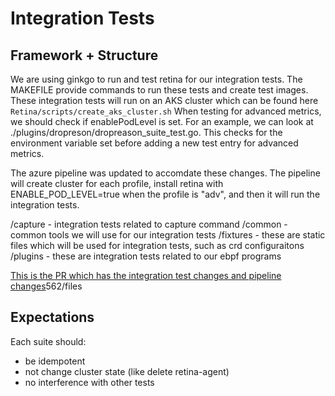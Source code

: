 # Integration Tests

## Framework + Structure

We are using ginkgo to run and test retina for our integration tests. The MAKEFILE provide commands to run these tests and create test images. These integration tests will run on an AKS cluster which can be found here
`Retina/scripts/create_aks_cluster.sh`
When testing for advanced metrics, we should check if enablePodLevel is set. For an example, we can look at ./plugins/dropreson/dropreason_suite_test.go. This checks for the environment variable set before adding a new test entry for advanced metrics.

The azure pipeline was updated to accomdate these changes. The pipeline will create cluster for each profile, install retina with ENABLE_POD_LEVEL=true when the profile is "adv", and then it will run the integration tests.

/capture - integration tests related to capture command
/common - common tools we will use for our integration tests
/fixtures - these are static files which will be used for integration tests, such as crd configuraitons
/plugins - these are integration tests related to our ebpf programs

[This is the PR which has the integration test changes and pipeline changes](https://github.com/microsoft/retina/pull/)562/files

## Expectations

Each suite should:

* be idempotent
* not change cluster state (like delete retina-agent)
* no interference with other tests
